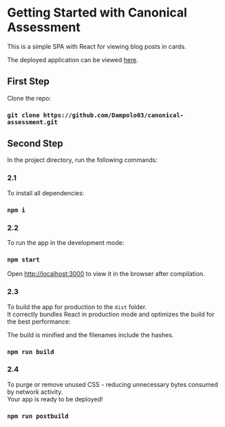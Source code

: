 # Getting Started with Canonical Assessment

This is a simple SPA with React for viewing blog posts in cards.

The deployed application can be viewed [here](https://canonical-assessment.netlify.app/).

## First Step

Clone the repo:

### `git clone https://github.com/Dampolo03/canonical-assessment.git`

## Second Step

In the project directory, run the following commands:

### 2.1

To install all dependencies:

### `npm i`

### 2.2

To run the app in the development mode:

### `npm start`

Open [http://localhost:3000](http://localhost:3000) to view it in the browser after compilation.

### 2.3

To build the app for production to the `dist` folder.\
It correctly bundles React in production mode and optimizes the build for the best performance:

The build is minified and the filenames include the hashes.

### `npm run build`

### 2.4

To purge or remove unused CSS - reducing unnecessary bytes consumed by network activity.\
Your app is ready to be deployed!

### `npm run postbuild`
